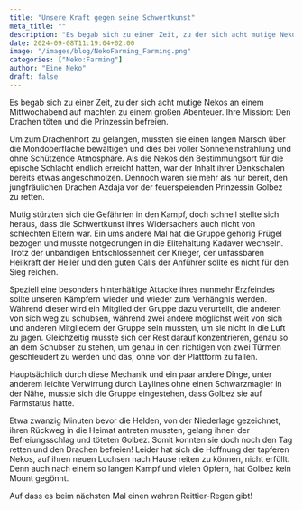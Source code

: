 ```yaml
---
title: "Unsere Kraft gegen seine Schwertkunst"
meta_title: ""
description: "Es begab sich zu einer Zeit, zu der sich acht mutige Nekos an einem Mittwochabend auf machten zu einem großen Abenteuer."
date: 2024-09-08T11:19:04+02:00
image: "/images/blog/NekoFarming_Farming.png"
categories: ["Neko:Farming"]
author: "Eine Neko"
draft: false
---
```


Es begab sich zu einer Zeit, zu der sich acht mutige Nekos an einem Mittwochabend auf machten zu einem großen Abenteuer.
Ihre Mission: Den Drachen töten und die Prinzessin befreien.

Um zum Drachenhort zu gelangen, mussten sie einen langen Marsch über die Mondoberfläche bewältigen und dies bei voller Sonneneinstrahlung und ohne Schützende Atmosphäre. Als die Nekos den Bestimmungsort für die epische Schlacht endlich erreicht hatten, war der Inhalt ihrer Denkschalen bereits etwas angeschmolzen. Dennoch waren sie mehr als nur bereit, den jungfräulichen Drachen Azdaja vor der feuerspeienden Prinzessin Golbez zu retten.

Mutig stürzten sich die Gefährten in den Kampf, doch schnell stellte sich heraus, dass die Schwertkunst ihres Widersachers auch nicht von schlechten Eltern war. Ein ums andere Mal hat die Gruppe gehörig Prügel bezogen und musste notgedrungen in die Elitehaltung Kadaver wechseln. Trotz der unbändigen Entschlossenheit der Krieger, der unfassbaren Heilkraft der Heiler und den guten Calls der Anführer sollte es nicht für den Sieg reichen.

Speziell eine besonders hinterhältige Attacke ihres nunmehr Erzfeindes sollte unseren Kämpfern wieder und wieder zum Verhängnis werden. Während dieser wird ein Mitglied der Gruppe dazu verurteilt, die anderen von sich weg zu schubsen, während zwei andere möglichst weit von sich und anderen Mitgliedern der Gruppe sein mussten, um sie nicht in die Luft zu jagen. Gleichzeitig musste sich der Rest darauf konzentrieren, genau so an dem Schubser zu stehen, um genau in den richtigen von zwei Türmen geschleudert zu werden und das, ohne von der Plattform zu fallen.

Hauptsächlich durch diese Mechanik und ein paar andere Dinge, unter anderem leichte Verwirrung durch Laylines ohne einen Schwarzmagier in der Nähe, musste sich die Gruppe eingestehen, dass Golbez sie auf Farmstatus hatte.

Etwa zwanzig Minuten bevor die Helden, von der Niederlage gezeichnet, ihren Rückweg in die Heimat antreten mussten, gelang ihnen der Befreiungsschlag und töteten Golbez. Somit konnten sie doch noch den Tag retten und den Drachen befreien! Leider hat sich die Hoffnung der tapferen Nekos, auf ihren neuen Luchsen nach Hause reiten zu können, nicht erfüllt. Denn auch nach einem so langen Kampf und vielen Opfern, hat Golbez kein Mount gegönnt.

Auf dass es beim nächsten Mal einen wahren Reittier-Regen gibt!